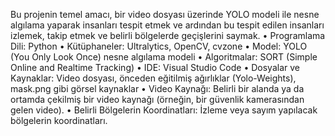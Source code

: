 Bu projenin temel amacı, bir video dosyası üzerinde YOLO modeli ile nesne algılama yaparak insanları tespit etmek ve ardından bu tespit edilen insanları izlemek, takip etmek ve belirli bölgelerde geçişlerini saymak.
•	Programlama Dili: Python
•	Kütüphaneler: Ultralytics, OpenCV, cvzone
•	Model: YOLO (You Only Look Once) nesne algılama modeli
•	Algoritmalar: SORT (Simple Online and Realtime Tracking)
•	IDE: Visual Studio Code 
•	Dosyalar ve Kaynaklar: Video dosyası, önceden eğitilmiş ağırlıklar (Yolo-Weights), mask.png gibi görsel kaynaklar
•	Video Kaynağı: Belirli bir alanda ya da ortamda çekilmiş bir video kaynağı (örneğin, bir güvenlik kamerasından gelen video).
•	Belirli Bölgelerin Koordinatları: İzleme veya sayım yapılacak bölgelerin koordinatları.
